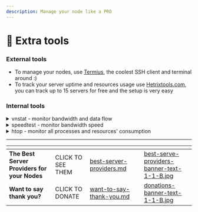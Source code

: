 ```yaml
---
description: Manage your node like a PRO
---
```


# 🔧 Extra tools

### External tools

* To manage your nodes, use [Termius](https://termius.com/), the coolest SSH client and terminal around :)
* To track your server uptime and resources usage use [Hetrixtools.com](https://hetrix.tools/u-862828), you can track up to 15 servers for free and the setup is very easy

### Internal tools&#x20;

<details>

<summary>vnstat - monitor bandwidth and data flow</summary>

```bash
sudo apt update && sudo apt install vnstat
```

To check the current bandwidth usage use `vnstat`.\
To check hourly stats e use `vnstat -h`.\
Daily: `vnstat -d`. Monthly: `vnstat -m`. Top 10 traffic days: `vnstat -t`.

</details>

<details>

<summary>speedtest - monitor bandwidth speed</summary>

```bash
sudo apt-get install curl
curl -s https://packagecloud.io/install/repositories/ookla/speedtest-cli/script.deb.sh | sudo bash
sudo apt-get install speedtest
```

</details>

<details>

<summary>htop - monitor all processes and resources' consumption</summary>

```bash
sudo apt update && sudo apt install htop
```

To use it just type `htop`

</details>

***

<table data-card-size="large" data-column-title-hidden data-view="cards" data-full-width="false"><thead><tr><th></th><th></th><th data-hidden data-card-target data-type="content-ref"></th><th data-hidden></th><th data-hidden data-card-cover data-type="files"></th></tr></thead><tbody><tr><td><strong>The Best Server Providers for your Nodes</strong></td><td>CLICK TO SEE THEM</td><td><a href="best-server-providers.md">best-server-providers.md</a></td><td></td><td><a href=".gitbook/assets/best-serve-providers-banner-text-1-1-B.jpg">best-serve-providers-banner-text-1-1-B.jpg</a></td></tr><tr><td><strong>Want to say thank you?</strong></td><td>CLICK TO DONATE</td><td><a href="want-to-say-thank-you.md">want-to-say-thank-you.md</a></td><td></td><td><a href=".gitbook/assets/donations-banner-text-1-1-B.jpg">donations-banner-text-1-1-B.jpg</a></td></tr></tbody></table>

